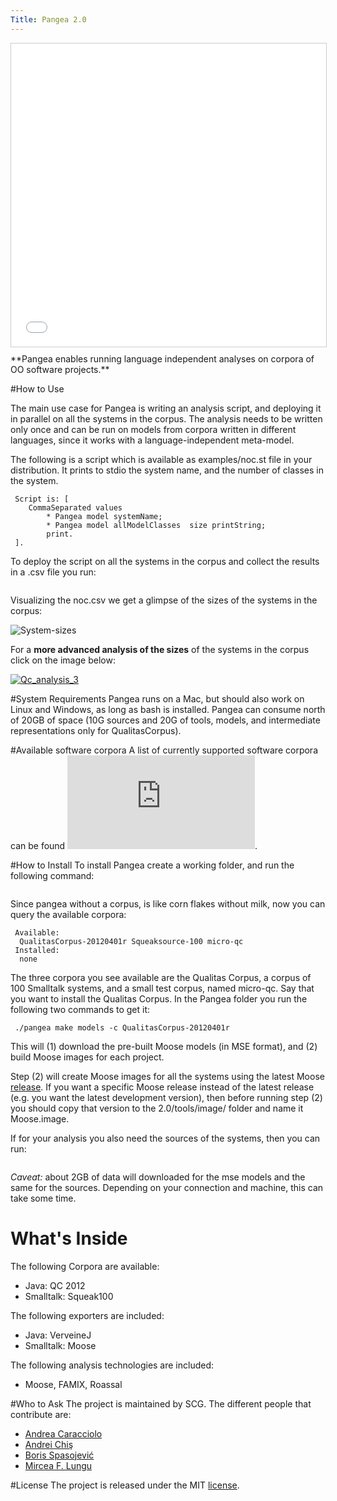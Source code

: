 ```yaml
---
Title: Pangea 2.0
---
```


<iframe src="//www.slideshare.net/slideshow/embed_code/39626851" width="595" height="485" frameborder="0" marginwidth="0" marginheight="0" scrolling="no" style="border:1px solid #CCC; border-width:1px; margin-bottom:5px; max-width: 100%;" allowfullscreen> </iframe> <div style="margin-bottom:5px"> 
</div>
**Pangea enables running language independent analyses on corpora of OO software projects.** 


#How to Use

The main use case for Pangea is writing an analysis script, and deploying it in parallel on all the systems in the corpus. The analysis needs to be written only once and can be run on models from corpora written in different languages, since it works with a language-independent meta-model.

The following is a script which is available as examples/noc.st file in your distribution. It prints to stdio the system name, and the number of classes in the system. 

``` "Print the number of classes in the system"
 Script is: [ 
	CommaSeparated values
		* Pangea model systemName;
		* Pangea model allModelClasses  size printString;
		print.
 ].
```


To deploy the script on all the systems in the corpus and collect the results in a .csv file you run: 

``` pangea run script -c QualitasCorpus-20120401r examples/noc.st  > noc.csv
```

Visualizing the noc.csv we get a glimpse of the sizes of the systems in the corpus: 

![System-sizes](%assets_url%/files/ee/6m6p1pk3otactrxmxymrgvlbsxmaxb/Screen-Shot-2014-04-17-at-14.40.57.png)

For a **more advanced analysis of the sizes** of the systems in the corpus click on the image below: 

[![Qc_analysis_3](%assets_url%/files/a3/w7s4yjgny7zoxk415ezl3b4jx5ygv9/chart_qc_metrics_3.png)](%base_url%/staff/merino/QCAnalysis)



#System Requirements
Pangea runs on a Mac, but should also work on Linux and Windows, as long as bash is installed.
Pangea can consume north of 20GB of space (10G sources and 20G of tools, models, and intermediate representations only for QualitasCorpus).

#Available software corpora
A list of currently supported software corpora can be found ![here](http://scg.unibe.ch/pangea/2.0/data/content.txt). 


#How to Install
To install Pangea create a working folder, and run the following command: 

``` git clone https://github.com/caracciolo/pangea.git
```

Since pangea without a corpus, is like corn flakes without milk, now you can query the available corpora: 

``` ./pangea corpora
 Available: 
  QualitasCorpus-20120401r Squeaksource-100 micro-qc
 Installed: 
  none
```

The three corpora you see available are the Qualitas Corpus, a corpus of 100 Smalltalk systems, and a small test corpus, named micro-qc. Say that you want to install the Qualitas Corpus. In the Pangea folder you run the following two commands to get it:

``` ./pangea get mse -c QualitasCorpus-20120401r
 ./pangea make models -c QualitasCorpus-20120401r 
```

This will (1) download the pre-built Moose models (in MSE format), and (2) build Moose images for each project. 

Step (2) will create Moose images for all the systems using the latest Moose [release](http://www.moosetechnology.org/download). If you want a specific Moose release instead of the latest release (e.g. you want the latest development version), then before running step (2) you should copy that version to the 2.0/tools/image/ folder and name it Moose.image. 

If for your analysis you also need the sources of the systems, then you can run: 

``` ./pangea get src -c QualitasCorpus-20120401r
```

*Caveat:* about 2GB of data will downloaded for the mse models and the same for the sources. Depending on your connection and machine, this can take some time.





# What's Inside
The following Corpora are available:

-  Java: QC 2012
-  Smalltalk: Squeak100

The following exporters are included: 

-  Java: VerveineJ
-  Smalltalk: Moose

The following analysis technologies are included:

-  Moose, FAMIX, Roassal



#Who to Ask
The project is maintained by SCG. The different people that contribute are: 

-  [Andrea Caracciolo](%base_url%/staff/Caracciolo) 
-  [Andrei Chiş](%base_url%/staff/andreichis) 
-  [Boris Spasojević](%base_url%/staff/Boris-Spasojevic)
-  [Mircea F. Lungu](%base_url%/staff/mircea)

#License
The project is released under the MIT [license](https://raw.githubusercontent.com/caracciolo/pangea/master/LICENSE.txt).
